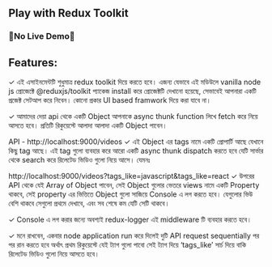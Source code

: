 ## Play with Redux Toolkit

### 🔗No Live Demo🔗

## Features:
✓ এই এসাইনমেন্টটি শুধুমাত্র redux toolkit দিয়ে করতে হবে। এজন্য যেভাবে এই মডিউলে vanilla node js প্রোজেক্টে @reduxjs/toolkit প্যাকেজ install করে প্রোজেক্টটি দেখানো হয়েছে, সেভাবেই আপনারা একটি প্রজেক্ট সেটআপ করে নিবেন। কোনো প্রকার UI based framwork দিয়ে করা যাবে না।

✓ আমাদের দেয়া api থেকে একটি Object আপনাকে async thunk function লিখে fetch করে নিয়ে আসতে হবে। প্রতিটি রিকুয়েস্টে আলাদা আলাদা একটি Object পাবেন।

API - http://localhost:9000/videos
✓ এই Object এর tags নামে একটি প্রোপার্টি আছে যেখানে কিছু tag আছে। এই tag গুলো ব্যবহার করে আরো একটি async thunk dispatch করতে হবে যেটি সার্ভার থেকে search করে রিলেটেড ভিডিও গুলো নিয়ে আসে। যেমনঃ

http://localhost:9000/videos?tags_like=javascript&tags_like=react
✓ উপরের API থেকে যেই Array of Object পাবেন, সেই Object গুলোর ভেতরে views নামে একটি Property থাকবে, সেই property এর ভিত্তিতে Object গুলো সাজিয়ে Console এ লগ করতে হবে। যেগুলোর ভিউ বেশি থাকবে সেগুলো প্রথমে দেখাবে, এবং সব শেষে কম যেটি সেটি থাকবে।

✓ Console এ লগ করার জন্যে অবশ্যই redux-logger এই middleware টি ব্যবহার করতে হবে।

✓ মনে রাখবেন, একবার node application run করে দিলেই দুটি API request sequentially পর পর রান করতে হবে অর্থাৎ প্রথম রিকুয়েস্টে যেই ট্যাগ গুলো পাবো সেই ট্যাগ দিয়ে ‘tags_like’ সার্চ দিয়ে বাকি রিলেটেড ভিডিও গুলো নিয়ে আসতে হবে।